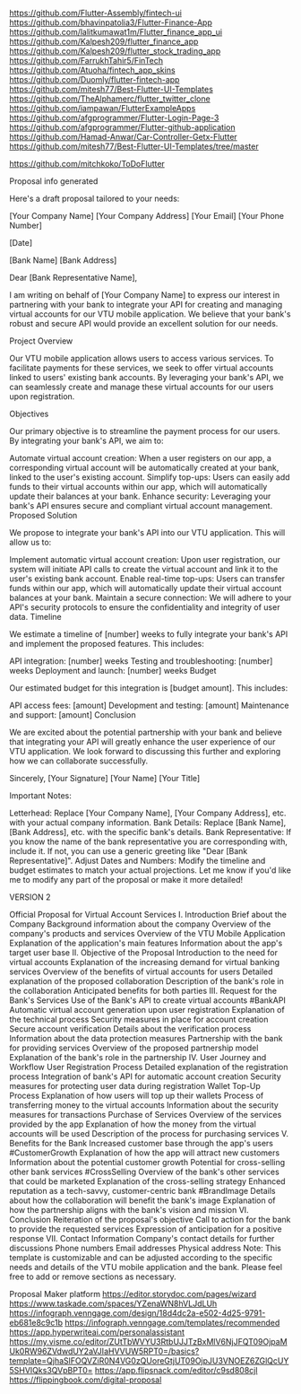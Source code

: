 https://github.com/Flutter-Assembly/fintech-ui
https://github.com/bhavinpatolia3/Flutter-Finance-App
https://github.com/lalitkumawat1m/Flutter_finance_app_ui
https://github.com/Kalpesh209/flutter_finance_app
https://github.com/Kalpesh209/flutter_stock_trading_app
https://github.com/FarrukhTahir5/FinTech
https://github.com/Atuoha/fintech_app_skins
https://github.com/Duomly/flutter-fintech-app
https://github.com/mitesh77/Best-Flutter-UI-Templates
https://github.com/TheAlphamerc/flutter_twitter_clone
https://github.com/iampawan/FlutterExampleApps
https://github.com/afgprogrammer/Flutter-Login-Page-3
https://github.com/afgprogrammer/Flutter-github-application
https://github.com/Hamad-Anwar/Car-Controller-Getx-Flutter
https://github.com/mitesh77/Best-Flutter-UI-Templates/tree/master

https://github.com/mitchkoko/ToDoFlutter

Proposal info generated

Here's a draft proposal tailored to your needs:

[Your Company Name]
[Your Company Address]
[Your Email]
[Your Phone Number]

[Date]

[Bank Name]
[Bank Address]

Dear [Bank Representative Name],

I am writing on behalf of [Your Company Name] to express our interest in partnering with your bank to integrate your API for creating and managing virtual accounts for our VTU mobile application. We believe that your bank's robust and secure API would provide an excellent solution for our needs.

Project Overview

Our VTU mobile application allows users to access various services. To facilitate payments for these services, we seek to offer virtual accounts linked to users' existing bank accounts. By leveraging your bank's API, we can seamlessly create and manage these virtual accounts for our users upon registration.

Objectives

Our primary objective is to streamline the payment process for our users. By integrating your bank's API, we aim to:

Automate virtual account creation: When a user registers on our app, a corresponding virtual account will be automatically created at your bank, linked to the user's existing account.
Simplify top-ups: Users can easily add funds to their virtual accounts within our app, which will automatically update their balances at your bank.
Enhance security: Leveraging your bank's API ensures secure and compliant virtual account management.
Proposed Solution

We propose to integrate your bank's API into our VTU application. This will allow us to:

Implement automatic virtual account creation: Upon user registration, our system will initiate API calls to create the virtual account and link it to the user's existing bank account.
Enable real-time top-ups: Users can transfer funds within our app, which will automatically update their virtual account balances at your bank.
Maintain a secure connection: We will adhere to your API's security protocols to ensure the confidentiality and integrity of user data.
Timeline

We estimate a timeline of [number] weeks to fully integrate your bank's API and implement the proposed features. This includes:

API integration: [number] weeks
Testing and troubleshooting: [number] weeks
Deployment and launch: [number] weeks
Budget

Our estimated budget for this integration is [budget amount]. This includes:

API access fees: [amount]
Development and testing: [amount]
Maintenance and support: [amount]
Conclusion

We are excited about the potential partnership with your bank and believe that integrating your API will greatly enhance the user experience of our VTU application. We look forward to discussing this further and exploring how we can collaborate successfully.

Sincerely,
[Your Signature]
[Your Name]
[Your Title]

Important Notes:

Letterhead: Replace [Your Company Name], [Your Company Address], etc. with your actual company information.
Bank Details: Replace [Bank Name], [Bank Address], etc. with the specific bank's details.
Bank Representative: If you know the name of the bank representative you are corresponding with, include it. If not, you can use a generic greeting like "Dear [Bank Representative]".
Adjust Dates and Numbers: Modify the timeline and budget estimates to match your actual projections.
Let me know if you'd like me to modify any part of the proposal or make it more detailed!

VERSION 2

Official Proposal for Virtual Account Services
I. Introduction
Brief about the Company
Background information about the company
Overview of the company's products and services
Overview of the VTU Mobile Application
Explanation of the application's main features
Information about the app's target user base
II. Objective of the Proposal
Introduction to the need for virtual accounts
Explanation of the increasing demand for virtual banking services
Overview of the benefits of virtual accounts for users
Detailed explanation of the proposed collaboration
Description of the bank's role in the collaboration
Anticipated benefits for both parties
III. Request for the Bank's Services
Use of the Bank's API to create virtual accounts #BankAPI
Automatic virtual account generation upon user registration
Explanation of the technical process
Security measures in place for account creation
Secure account verification
Details about the verification process
Information about the data protection measures
Partnership with the bank for providing services
Overview of the proposed partnership model
Explanation of the bank's role in the partnership
IV. User Journey and Workflow
User Registration Process
Detailed explanation of the registration process
Integration of bank's API for automatic account creation
Security measures for protecting user data during registration
Wallet Top-Up Process
Explanation of how users will top up their wallets
Process of transferring money to the virtual accounts
Information about the security measures for transactions
Purchase of Services
Overview of the services provided by the app
Explanation of how the money from the virtual accounts will be used
Description of the process for purchasing services
V. Benefits for the Bank
Increased customer base through the app's users #CustomerGrowth
Explanation of how the app will attract new customers
Information about the potential customer growth
Potential for cross-selling other bank services #CrossSelling
Overview of the bank's other services that could be marketed
Explanation of the cross-selling strategy
Enhanced reputation as a tech-savvy, customer-centric bank #BrandImage
Details about how the collaboration will benefit the bank's image
Explanation of how the partnership aligns with the bank's vision and mission
VI. Conclusion
Reiteration of the proposal's objective
Call to action for the bank to provide the requested services
Expression of anticipation for a positive response
VII. Contact Information
Company's contact details for further discussions
Phone numbers
Email addresses
Physical address
Note: This template is customizable and can be adjusted according to the specific needs and details of the VTU mobile application and the bank. Please feel free to add or remove sections as necessary.

Proposal Maker platform
https://editor.storydoc.com/pages/wizard
https://www.taskade.com/spaces/YZenaWN8hVLJdLUh
https://infograph.venngage.com/design/18d4dc2a-e502-4d25-9791-eb681e8c9c1b
https://infograph.venngage.com/templates/recommended
https://app.hyperwriteai.com/personalassistant
https://my.visme.co/editor/ZUtTbWVYU3RtbUJJTzBxMlV6NjJFQT09OjpaMUk0RW96ZVdwdUY2aVJIaHVVUW5RPT0=/basics?template=QjhaSlFOQVZiR0N4VG0zQUoreGtjUT09OjpJU3VNOEZ6ZGlQcUY5SHVIQks3QVpBPT0=
https://app.flipsnack.com/editor/c9sd808cjl
https://flippingbook.com/digital-proposal
